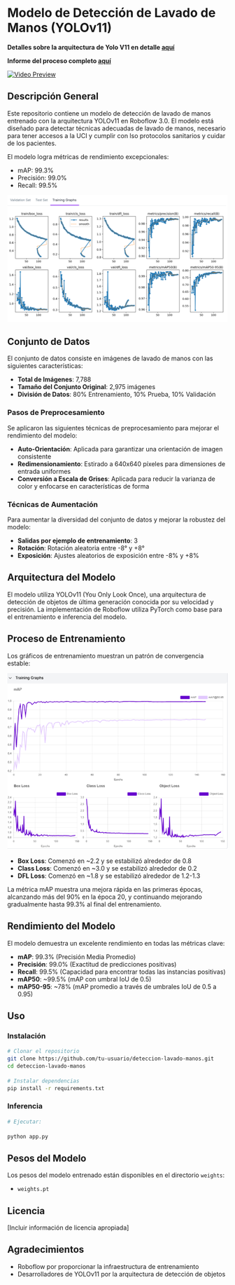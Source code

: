# Modelo de Detección de Lavado de Manos (YOLOv11)

**Detalles sobre la arquitectura de Yolo V11 en detalle [aquí](https://medium.com/@nikhil-rao-20/yolov11-explained-next-level-object-detection-with-enhanced-speed-and-accuracy-2dbe2d376f71)** 

**Informe del proceso completo [aquí](https://unisabanaedu-my.sharepoint.com/:w:/g/personal/santiagotoco_unisabana_edu_co/EcKYvtMhk35MlyTZ53RhrLABUFdKgkWROHxvPJigX_v6CQ?e=i6hhjd)**

[![Video Preview](assets/video_preview.png)](https://youtu.be/U3cwZligvb4)

## Descripción General

Este repositorio contiene un modelo de detección de lavado de manos entrenado con la arquitectura YOLOv11 en Roboflow 3.0. El modelo está diseñado para detectar técnicas adecuadas de lavado de manos, necesario para tener accesos a la UCI y cumplir con lso protocolos sanitarios y cuidar de los pacientes. 

El modelo logra métricas de rendimiento excepcionales:
- mAP: 99.3%
- Precisión: 99.0%
- Recall: 99.5%

![Métricas del modelo](imagenes/graficas_entrenamiento.png)

## Conjunto de Datos

El conjunto de datos consiste en imágenes de lavado de manos con las siguientes características:

- **Total de Imágenes**: 7,788
- **Tamaño del Conjunto Original**: 2,975 imágenes
- **División de Datos**: 80% Entrenamiento, 10% Prueba, 10% Validación

### Pasos de Preprocesamiento

Se aplicaron las siguientes técnicas de preprocesamiento para mejorar el rendimiento del modelo:

- **Auto-Orientación**: Aplicada para garantizar una orientación de imagen consistente
- **Redimensionamiento**: Estirado a 640x640 píxeles para dimensiones de entrada uniformes
- **Conversión a Escala de Grises**: Aplicada para reducir la varianza de color y enfocarse en características de forma

### Técnicas de Aumentación

Para aumentar la diversidad del conjunto de datos y mejorar la robustez del modelo:

- **Salidas por ejemplo de entrenamiento**: 3
- **Rotación**: Rotación aleatoria entre -8° y +8°
- **Exposición**: Ajustes aleatorios de exposición entre -8% y +8%

## Arquitectura del Modelo

El modelo utiliza YOLOv11 (You Only Look Once), una arquitectura de detección de objetos de última generación conocida por su velocidad y precisión. La implementación de Roboflow utiliza PyTorch como base para el entrenamiento e inferencia del modelo.

## Proceso de Entrenamiento

Los gráficos de entrenamiento muestran un patrón de convergencia estable:

![Gráficos de entrenamiento](imagenes/graficas_funcion_error.png)

- **Box Loss**: Comenzó en ~2.2 y se estabilizó alrededor de 0.8
- **Class Loss**: Comenzó en ~3.0 y se estabilizó alrededor de 0.2
- **DFL Loss**: Comenzó en ~1.8 y se estabilizó alrededor de 1.2-1.3

La métrica mAP muestra una mejora rápida en las primeras épocas, alcanzando más del 90% en la época 20, y continuando mejorando gradualmente hasta 99.3% al final del entrenamiento.

## Rendimiento del Modelo

El modelo demuestra un excelente rendimiento en todas las métricas clave:

- **mAP**: 99.3% (Precisión Media Promedio)
- **Precisión**: 99.0% (Exactitud de predicciones positivas)
- **Recall**: 99.5% (Capacidad para encontrar todas las instancias positivas)
- **mAP50**: ~99.5% (mAP con umbral IoU de 0.5)
- **mAP50-95**: ~78% (mAP promedio a través de umbrales IoU de 0.5 a 0.95)

## Uso

### Instalación

```bash
# Clonar el repositorio
git clone https://github.com/tu-usuario/deteccion-lavado-manos.git
cd deteccion-lavado-manos

# Instalar dependencias
pip install -r requirements.txt
```

### Inferencia

```python
# Ejecutar:

python app.py 
```

## Pesos del Modelo

Los pesos del modelo entrenado están disponibles en el directorio `weights`:
- `weights.pt`

## Licencia

[Incluir información de licencia apropiada]

## Agradecimientos

- Roboflow por proporcionar la infraestructura de entrenamiento
- Desarrolladores de YOLOv11 por la arquitectura de detección de objetos
